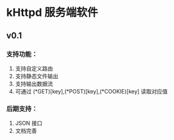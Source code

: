 # kHttpd 服务端软件

## v0.1

### 支持功能：

1. 支持自定义路由
2. 支持静态文件输出
3. 支持输出数据流
4. 可通过 (*GET)[key],(*POST)[key],(*COOKIE)[key] 读取对应值

### 后期支持：

1. JSON 接口
2. 文档完善